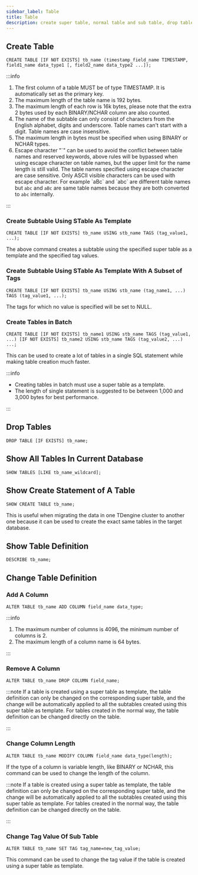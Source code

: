```yaml
---
sidebar_label: Table
title: Table
description: create super table, normal table and sub table, drop tables and change tables
---
```


## Create Table

```
CREATE TABLE [IF NOT EXISTS] tb_name (timestamp_field_name TIMESTAMP, field1_name data_type1 [, field2_name data_type2 ...]);
```

:::info

1. The first column of a table MUST be of type TIMESTAMP. It is automatically set as the primary key.
2. The maximum length of the table name is 192 bytes.
3. The maximum length of each row is 16k bytes, please note that the extra 2 bytes used by each BINARY/NCHAR column are also counted.
4. The name of the subtable can only consist of characters from the English alphabet, digits and underscore. Table names can't start with a digit. Table names are case insensitive.
5. The maximum length in bytes must be specified when using BINARY or NCHAR types.
6. Escape character "\`" can be used to avoid the conflict between table names and reserved keywords, above rules will be bypassed when using escape character on table names, but the upper limit for the name length is still valid. The table names specified using escape character are case sensitive. Only ASCII visible characters can be used with escape character.
   For example \`aBc\` and \`abc\` are different table names but `abc` and `aBc` are same table names because they are both converted to `abc` internally.

:::

### Create Subtable Using STable As Template

```
CREATE TABLE [IF NOT EXISTS] tb_name USING stb_name TAGS (tag_value1, ...);
```

The above command creates a subtable using the specified super table as a template and the specified tag values.

### Create Subtable Using STable As Template With A Subset of Tags

```
CREATE TABLE [IF NOT EXISTS] tb_name USING stb_name (tag_name1, ...) TAGS (tag_value1, ...);
```

The tags for which no value is specified will be set to NULL.

### Create Tables in Batch

```
CREATE TABLE [IF NOT EXISTS] tb_name1 USING stb_name TAGS (tag_value1, ...) [IF NOT EXISTS] tb_name2 USING stb_name TAGS (tag_value2, ...) ...;
```

This can be used to create a lot of tables in a single SQL statement while making table creation much faster.

:::info

- Creating tables in batch must use a super table as a template.
- The length of single statement is suggested to be between 1,000 and 3,000 bytes for best performance.

:::

## Drop Tables

```
DROP TABLE [IF EXISTS] tb_name;
```

## Show All Tables In Current Database

```
SHOW TABLES [LIKE tb_name_wildcard];
```

## Show Create Statement of A Table

```
SHOW CREATE TABLE tb_name;
```

This is useful when migrating the data in one TDengine cluster to another one because it can be used to create the exact same tables in the target database.

## Show Table Definition

```
DESCRIBE tb_name;
```

## Change Table Definition

### Add A Column

```
ALTER TABLE tb_name ADD COLUMN field_name data_type;
```

:::info

1. The maximum number of columns is 4096, the minimum number of columns is 2.
2. The maximum length of a column name is 64 bytes.

:::

### Remove A Column

```
ALTER TABLE tb_name DROP COLUMN field_name;
```

:::note
If a table is created using a super table as template, the table definition can only be changed on the corresponding super table, and the change will be automatically applied to all the subtables created using this super table as template. For tables created in the normal way, the table definition can be changed directly on the table.

:::

### Change Column Length

```
ALTER TABLE tb_name MODIFY COLUMN field_name data_type(length);
```

If the type of a column is variable length, like BINARY or NCHAR, this command can be used to change the length of the column.

:::note
If a table is created using a super table as template, the table definition can only be changed on the corresponding super table, and the change will be automatically applied to all the subtables created using this super table as template. For tables created in the normal way, the table definition can be changed directly on the table.

:::

### Change Tag Value Of Sub Table

```
ALTER TABLE tb_name SET TAG tag_name=new_tag_value;
```

This command can be used to change the tag value if the table is created using a super table as template.
